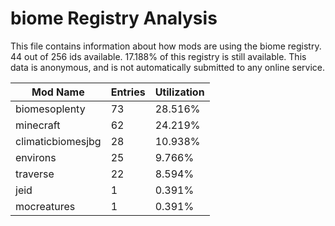 # biome Registry Analysis

This file contains information about how mods are using the biome registry. 44
out of 256 ids available. 17.188% of this registry is still available. This data
is anonymous, and is not automatically submitted to any online service.


| Mod Name          | Entries | Utilization |
|-------------------|---------|-------------|
| biomesoplenty     | 73      | 28.516%     |
| minecraft         | 62      | 24.219%     |
| climaticbiomesjbg | 28      | 10.938%     |
| environs          | 25      | 9.766%      |
| traverse          | 22      | 8.594%      |
| jeid              | 1       | 0.391%      |
| mocreatures       | 1       | 0.391%      |
